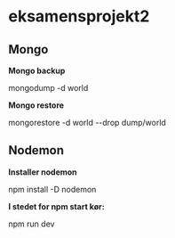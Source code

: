 # eksamensprojekt2

<h2>Mongo</h2>
<p><b>Mongo backup</b></p>
  <p>mongodump -d world</p>
  
<p><b>Mongo restore</b></p>
  <p>mongorestore -d world --drop dump/world</p>

<h2>Nodemon</h2>
<p><b>Installer nodemon</b></p>
  <p>npm install -D nodemon</p>
  
<p><b>I stedet for npm start kør:</b></p>
  <p>npm run dev</p>
